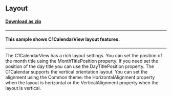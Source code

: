 ## Layout
#### [Download as zip](https://minhaskamal.github.io/DownGit/#/home?url=https://github.com/GrapeCity/ComponentOne-WinForms-Samples/tree/master/NetFramework\CalendarView\CS\Layout)
____
#### This sample shows C1CalendarView layout features.
____
The C1CalendarView has a rich layout settings. You can set the position of the month title using the MonthTitlePosition property. If you need set the position of the day title you can use the DayTitlePosition property. The C1Calendar supports the vertical orientation layout. You can set the alignment using the Common theme: the HorizontalAlignment property when the layout is horizontal or the VerticalAlignment property when the layout is vertical. 